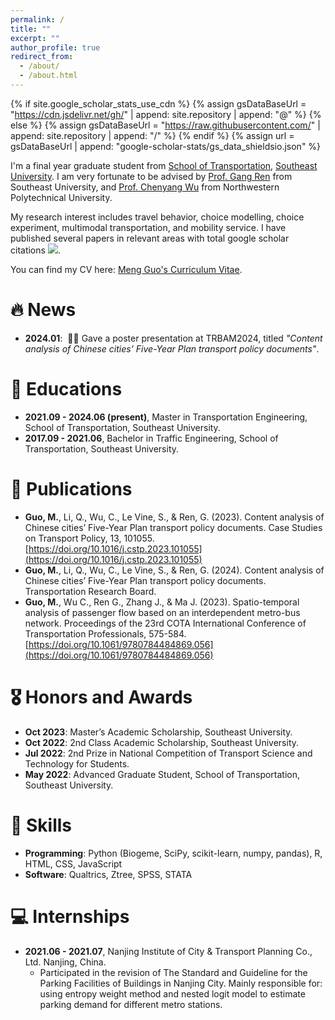 ```yaml
---
permalink: /
title: ""
excerpt: ""
author_profile: true
redirect_from: 
  - /about/
  - /about.html
---
```


{% if site.google_scholar_stats_use_cdn %}
{% assign gsDataBaseUrl = "https://cdn.jsdelivr.net/gh/" | append: site.repository | append: "@" %}
{% else %}
{% assign gsDataBaseUrl = "https://raw.githubusercontent.com/" | append: site.repository | append: "/" %}
{% endif %}
{% assign url = gsDataBaseUrl | append: "google-scholar-stats/gs_data_shieldsio.json" %}

<span class='anchor' id='about-me'></span>

I'm a final year graduate student from [School of Transportation](https://tc.seu.edu.cn/), [Southeast University](https://www.seu.edu.cn/). I am very fortunate to be advised by [Prof. Gang Ren](https://tc.seu.edu.cn/2019/1022/c25722a291836/page.htm) from Southeast University, and [Prof. Chenyang Wu](https://teacher.nwpu.edu.cn/2023010029) from Northwestern Polytechnical University.

My research interest includes travel behavior, choice modelling, choice experiment, multimodal transportation, and mobility service. I have published several papers in relevant areas with total google scholar citations  <a href='https://scholar.google.com/citations?user=psLnv6sAAAAJ'><img src="https://img.shields.io/endpoint?url={{ url | url_encode }}&logo=Google%20Scholar&labelColor=f6f6f6&color=9cf&style=flat&label=citations"></a>.

You can find my CV here: [Meng Guo's Curriculum Vitae](../assets/CV_Meng_Guo.pdf).

# 🔥 News
- **2024.01**: &nbsp;🎉🎉 Gave a poster presentation at TRBAM2024, titled *"Content analysis of Chinese cities’ Five-Year Plan transport policy documents"*.
<!--  - *2022.02*: &nbsp;🎉🎉 Lorem ipsum dolor sit amet, consectetur adipiscing elit. Vivamus ornare aliquet ipsum, ac tempus justo dapibus sit amet.  -->

# 📖 Educations
- **2021.09 - 2024.06 (present)**, Master in Transportation Engineering, School of Transportation, Southeast University. 
- **2017.09 - 2021.06**, Bachelor in Traffic Engineering, School of Transportation, Southeast University.


# 📝 Publications 

<!--  <div class='paper-box'><div class='paper-box-image'><div><div class="badge">CVPR 2016</div><img src='images/500x300.png' alt="sym" width="100%"></div></div> -->
<!--  <div class='paper-box-text' markdown="1"> -->

<!--  [Deep Residual Learning for Image Recognition](https://openaccess.thecvf.com/content_cvpr_2016/papers/He_Deep_Residual_Learning_CVPR_2016_paper.pdf) -->

<!--  **Kaiming He**, Xiangyu Zhang, Shaoqing Ren, Jian Sun -->

<!--  [**Project**](https://scholar.google.com/citations?view_op=view_citation&hl=zh-CN&user=DhtAFkwAAAAJ&citation_for_view=DhtAFkwAAAAJ:ALROH1vI_8AC) <strong><span class='show_paper_citations' data='DhtAFkwAAAAJ:ALROH1vI_8AC'></span></strong> -->
<!--  - Lorem ipsum dolor sit amet, consectetur adipiscing elit. Vivamus ornare aliquet ipsum, ac tempus justo dapibus sit amet. -->
<!--  </div> -->
<!--  </div> -->

- **Guo, M.**, Li, Q., Wu, C., Le Vine, S., & Ren, G. (2023). Content analysis of Chinese cities’ Five-Year Plan transport policy documents. Case Studies on Transport Policy, 13, 101055. [https://doi.org/10.1016/j.cstp.2023.101055](https://doi.org/10.1016/j.cstp.2023.101055)
- **Guo, M.**, Li, Q., Wu, C., Le Vine, S., & Ren, G. (2024). Content analysis of Chinese cities’ Five-Year Plan transport policy documents. Transportation Research Board.
- **Guo, M.**, Wu C., Ren G., Zhang J., & Ma J. (2023). Spatio-temporal analysis of passenger flow based on an interdependent metro-bus network. Proceedings of the 23rd COTA International Conference of Transportation Professionals, 575-584. [https://doi.org/10.1061/9780784484869.056](https://doi.org/10.1061/9780784484869.056)

# 🎖 Honors and Awards
- **Oct 2023**: Master’s Academic Scholarship, Southeast University.
- **Oct 2022**: 2nd Class Academic Scholarship, Southeast University.
- **Jul 2022**: 2nd Prize in National Competition of Transport Science and Technology for Students.
- **May 2022**: Advanced Graduate Student, School of Transportation, Southeast University.
<!-- - *Oct 2022* Advanced Graduate Student in Sports and Aesthetics, Southeast University.  -->
<!-- - *Oct 2021* 3rd Class Academic Scholarship, Southeast University.  -->

# 🎯 Skills
- **Programming**: Python (Biogeme, SciPy, scikit-learn, numpy, pandas), R, HTML, CSS, JavaScript
- **Software**: Qualtrics, Ztree, SPSS, STATA

# 💻 Internships
- **2021.06 - 2021.07**, Nanjing Institute of City & Transport Planning Co., Ltd. Nanjing, China.
  - Participated in the revision of The Standard and Guideline for the Parking Facilities of Buildings in Nanjing City. Mainly responsible for: using entropy weight method and nested logit model to estimate parking demand for different metro stations.
